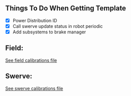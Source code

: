 Things To Do When Getting Template
----------------------------------
- [x] Power Distribution ID
- [x] Call swerve update status in robot periodic
- [x] Add subsystems to brake manager

Field:
-----------------------
[See field calibrations file](constants/field/calibrations.md)

Swerve:
-----------------------
[See swerve calibrations file](robot/subsystems/swerve/calibrations.md)